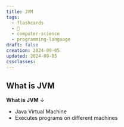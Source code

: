 ```yaml
---
title: JVM
tags:
  - flashcards
  - 🌱
  - computer-science
  - programming-language
draft: false
creation: 2024-09-05
updated: 2024-09-05
cssclasses: 
---
```

## What is JVM

**What is JVM**
↓
- Java Virtual Machine
- Executes programs on different machines
<!--SR:!2024-12-22,69,310-->